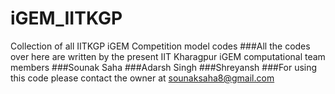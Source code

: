 # iGEM_IITKGP
Collection of all IITKGP iGEM Competition model codes
###All the codes over here are written by the present IIT Kharagpur iGEM computational team members
###Sounak Saha
###Adarsh Singh
###Shreyansh
###For using this code please contact the owner at sounaksaha8@gmail.com

